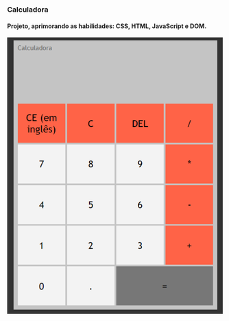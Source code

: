 <h3 aling="center"> Calculadora </h3>

<h4 aling="center"> Projeto, aprimorando as habilidades: CSS, HTML, JavaScript e DOM. </h4>

<img id="calculadora" src="calculadora.png" alt="Calculadora" />